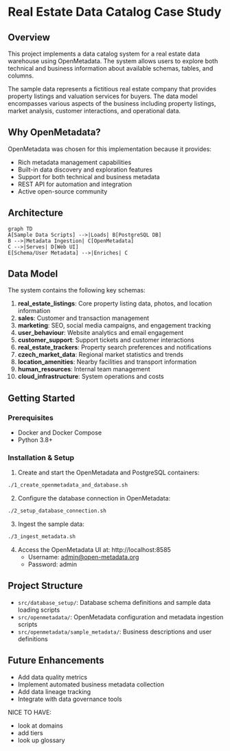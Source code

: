 # Real Estate Data Catalog Case Study

## Overview
This project implements a data catalog system for a real estate data warehouse using OpenMetadata. The system allows users to explore both technical and business information about available schemas, tables, and columns.

The sample data represents a fictitious real estate company that provides property listings and valuation services for buyers. The data model encompasses various aspects of the business including property listings, market analysis, customer interactions, and operational data.

## Why OpenMetadata?
OpenMetadata was chosen for this implementation because it provides:
- Rich metadata management capabilities
- Built-in data discovery and exploration features
- Support for both technical and business metadata
- REST API for automation and integration
- Active open-source community

## Architecture

```mermaid
graph TD
A[Sample Data Scripts] -->|Loads| B[PostgreSQL DB]
B -->|Metadata Ingestion| C[OpenMetadata]
C -->|Serves| D[Web UI]
E[Schema/User Metadata] -->|Enriches| C
```

## Data Model
The system contains the following key schemas:

1. **real_estate_listings**: Core property listing data, photos, and location information
2. **sales**: Customer and transaction management
3. **marketing**: SEO, social media campaigns, and engagement tracking
4. **user_behaviour**: Website analytics and email engagement
5. **customer_support**: Support tickets and customer interactions
6. **real_estate_trackers**: Property search preferences and notifications
7. **czech_market_data**: Regional market statistics and trends
8. **location_amenities**: Nearby facilities and transport information
9. **human_resources**: Internal team management
10. **cloud_infrastructure**: System operations and costs

## Getting Started

### Prerequisites
- Docker and Docker Compose
- Python 3.8+

### Installation & Setup

1. Create and start the OpenMetadata and PostgreSQL containers:

```bash
./1_create_openmetadata_and_database.sh
```

2. Configure the database connection in OpenMetadata:

```bash
./2_setup_database_connection.sh
```

3. Ingest the sample data:

```bash
./3_ingest_metadata.sh
```

4. Access the OpenMetadata UI at: http://localhost:8585
   - Username: admin@open-metadata.org
   - Password: admin

## Project Structure
- `src/database_setup/`: Database schema definitions and sample data loading scripts
- `src/openmetadata/`: OpenMetadata configuration and metadata ingestion scripts
- `src/openmetadata/sample_metadata/`: Business descriptions and user definitions

## Future Enhancements
- Add data quality metrics
- Implement automated business metadata collection
- Add data lineage tracking
- Integrate with data governance tools


NICE TO HAVE:
- look at domains
- add tiers
- look up glossary



